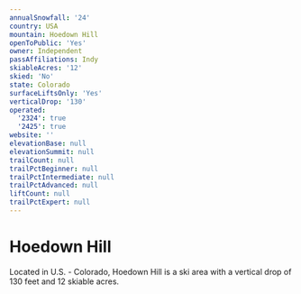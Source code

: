```yaml
---
annualSnowfall: '24'
country: USA
mountain: Hoedown Hill
openToPublic: 'Yes'
owner: Independent
passAffiliations: Indy
skiableAcres: '12'
skied: 'No'
state: Colorado
surfaceLiftsOnly: 'Yes'
verticalDrop: '130'
operated:
  '2324': true
  '2425': true
website: ''
elevationBase: null
elevationSummit: null
trailCount: null
trailPctBeginner: null
trailPctIntermediate: null
trailPctAdvanced: null
liftCount: null
trailPctExpert: null
---
```



# Hoedown Hill

Located in U.S. - Colorado, Hoedown Hill is a ski area with a vertical drop of 130 feet and 12 skiable acres.
